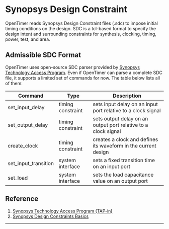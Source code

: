 # Synopsys Design Constraint

OpenTimer reads Synopsys Design Constraint files (.sdc) to 
impose initial timing conditions on the design.
SDC is a tcl-based format to specify the design intent and surrounding constraints
for synthesis, clocking, timing, power, test, and area.

## Admissible SDC Format

OpenTimer uses open-source SDC parser provided by 
[Synopsys Technology Access Program][Synopsys TAP-in].
Even if OpenTimer can parse a complete SDC file,
it supports a limited set of commands for now.
The table below lists all of them:

| Command | Type | Description |
| -- | -- | -- |
| set_input_delay | timing constraint | sets input delay on an input port relative to a clock signal |
| set_output_delay | timing constraint | sets output delay on an output port relative to a clock signal |
| create_clock | timing constraint | creates a clock and defines its waveform in the current design |
| set_input_transition | system interface | sets a fixed transition time on an input port |
| set_load | system interface | sets the load capacitance value on an output port |



## Reference

1. [Synopsys Technology Access Program (TAP-in)][Synopsys TAP-in]
2. [Synopsys Design Constraints Basics][SDC-Basics]


* * *

[Synopsys TAP-in]: https://www.synopsys.com/community/interoperability-programs/tap-in.html
[SDC-Basics]: http://www.vlsi-expert.com/2011/02/synopsys-design-constraints-sdc-basics.html


